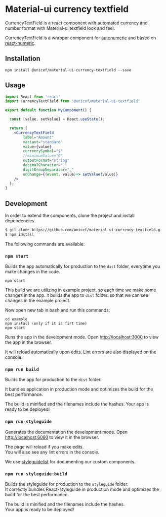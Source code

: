 # Material-ui currency textfield

CurrencyTextField is a react component with automated currency and number format with Material-ui textfield look and feel.

CurrencyTextField is a wrapper component for <a href="https://github.com/autoNumeric/autoNumeric">autonumeric</a> and based on <a href="https://github.com/mkg0/react-numeric">react-numeric</a>.
## Installation
 ```
 npm install @unicef/material-ui-currency-textfield --save
```
## Usage

```jsx
import React from 'react'
import CurrencyTextField from '@unicef/material-ui-textfield'

export default function MyComponent() {

  const [value, setValue] = React.useState();

  return (
    <CurrencyTextField
		label="Amount"
		variant="standard"
		value={value}
		currencySymbol="$"
		//minimumValue="0"
		outputFormat="string"
		decimalCharacter="."
		digitGroupSeparator=","
		onChange={(event, value)=> setValue(value)}
    />
  );
}
```

## Development

In order to extend the components, clone the project and install dependencies.

```bash
$ git clone https://github.com/unicef/material-ui-currency-textfield.git
$ npm install
```

The following commands are available: 

### `npm start`

Builds the app automatically for production to the `dist` folder, everytime you make changes in the code.

```
npm start
```

This build we are utilizing in example project, so each time we make some changes in the app. it builds the app to `dist` folder. so that we can see changes in the example project.

Now open new tab in bash and run this commands:

 ```
 cd example 
 npm install (only if it is firt time)
 npm start
 ```
Runs the app in the development mode. Open [http://localhost:3000](http://localhost:3000) to view the app in the browser.

It will reload automatically upon edits. Lint errors are also displayed on the console.

### `npm run build`

Builds the app for production to the `dist` folder.

It bundles application in production mode and optimizes the build for the best performance.

The build is minified and the filenames include the hashes.
Your app is ready to be deployed!

### `npm run styleguide`
Generates the documentation the development mode.
Open [http://localhost:6060](http://localhost:6060) to view it in the browser.

The page will reload if you make edits.<br>
You will also see any lint errors in the console.

We use [styleguidelist](https://react-styleguidist.js.org/) for documenting our custom components.


### `npm run styleguide:build`
Builds the styleguide for production to the `styleguide` folder.<br>
It correctly bundles React-styleguide in production mode and optimizes the build for the best performance.

The build is minified and the filenames include the hashes.<br>
Your app is ready to be deployed!

